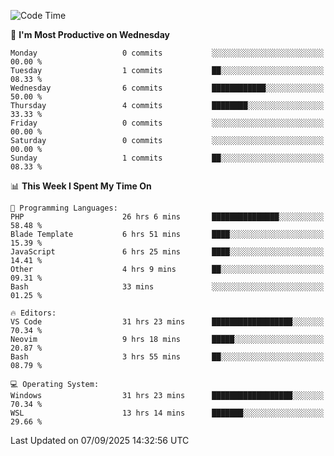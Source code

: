 <!--START_SECTION:waka-->
![Code Time](http://img.shields.io/badge/Code%20Time-5%2C769%20hrs%2040%20mins-blue)

📅 **I'm Most Productive on Wednesday** 

```text
Monday                   0 commits           ░░░░░░░░░░░░░░░░░░░░░░░░░   00.00 % 
Tuesday                  1 commits           ██░░░░░░░░░░░░░░░░░░░░░░░   08.33 % 
Wednesday                6 commits           ████████████░░░░░░░░░░░░░   50.00 % 
Thursday                 4 commits           ████████░░░░░░░░░░░░░░░░░   33.33 % 
Friday                   0 commits           ░░░░░░░░░░░░░░░░░░░░░░░░░   00.00 % 
Saturday                 0 commits           ░░░░░░░░░░░░░░░░░░░░░░░░░   00.00 % 
Sunday                   1 commits           ██░░░░░░░░░░░░░░░░░░░░░░░   08.33 % 
```


📊 **This Week I Spent My Time On** 

```text
💬 Programming Languages: 
PHP                      26 hrs 6 mins       ███████████████░░░░░░░░░░   58.48 % 
Blade Template           6 hrs 51 mins       ████░░░░░░░░░░░░░░░░░░░░░   15.39 % 
JavaScript               6 hrs 25 mins       ████░░░░░░░░░░░░░░░░░░░░░   14.41 % 
Other                    4 hrs 9 mins        ██░░░░░░░░░░░░░░░░░░░░░░░   09.31 % 
Bash                     33 mins             ░░░░░░░░░░░░░░░░░░░░░░░░░   01.25 % 

🔥 Editors: 
VS Code                  31 hrs 23 mins      ██████████████████░░░░░░░   70.34 % 
Neovim                   9 hrs 18 mins       █████░░░░░░░░░░░░░░░░░░░░   20.87 % 
Bash                     3 hrs 55 mins       ██░░░░░░░░░░░░░░░░░░░░░░░   08.79 % 

💻 Operating System: 
Windows                  31 hrs 23 mins      ██████████████████░░░░░░░   70.34 % 
WSL                      13 hrs 14 mins      ███████░░░░░░░░░░░░░░░░░░   29.66 % 
```


 Last Updated on 07/09/2025 14:32:56 UTC
<!--END_SECTION:waka-->
